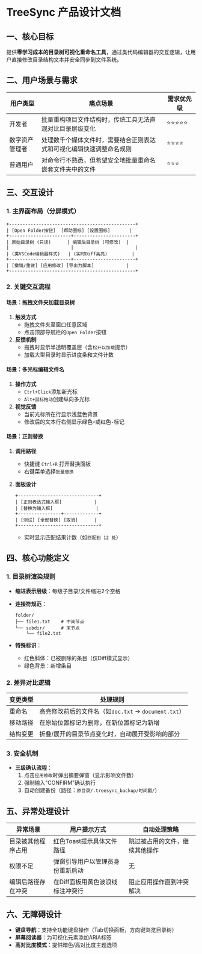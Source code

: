 # TreeSync 产品设计文档

## 一、核心目标

提供**零学习成本的目录树可视化重命名工具**，通过类代码编辑器的交互逻辑，让用户直接修改目录结构文本并安全同步到文件系统。

## 二、用户场景与需求

| 用户类型           | 痛点场景                                                                 | 需求优先级 |
|--------------------|--------------------------------------------------------------------------|------------|
| 开发者             | 批量重构项目文件结构时，传统工具无法直观对比目录层级变化                 | ⭐⭐⭐⭐⭐     |
| 数字资产管理者     | 处理数千个媒体文件时，需要结合正则表达式和可视化编辑快速调整命名规则     | ⭐⭐⭐⭐      |
| 普通用户           | 对命令行不熟悉，但希望安全地批量重命名嵌套文件夹中的文件                 | ⭐⭐⭐       |

## 三、交互设计

### 1. 主界面布局（分屏模式）

```plaintext
+-----------------------------------------------+
| [Open Folder按钮]  [帮助图标] [设置图标]       |
+-----------------------+-----------------------+
| 原始目录树 (只读)      | 编辑后目录树 (可修改)  |
|                       |                       |
| (类VSCode编辑器样式)   | (实时Diff高亮)         |
+-----------------------+-----------------------+
| [撤销/重做] [应用修改] [导出为脚本]            |
+-----------------------------------------------+
```

### 2. 关键交互流程

#### 场景：拖拽文件夹加载目录树

1. **触发方式**  
   - 拖拽文件夹至窗口任意区域
   - 点击顶部导航栏的`Open Folder`按钮
2. **反馈机制**  
   - 拖拽时显示半透明覆盖层（含`松开以加载`提示）
   - 加载大型目录时显示进度条和文件计数

#### 场景：多光标编辑文件名

1. **操作方式**  
   - `Ctrl+Click`添加新光标
   - `Alt+鼠标拖动`创建纵向多光标
2. **视觉反馈**  
   - 当前光标所在行显示浅蓝色背景
   - 修改后的文本行右侧显示绿色`+`或红色`-`标记

#### 场景：正则替换

1. **调用路径**  
   - 快捷键 `Ctrl+R` 打开替换面板
   - 右键菜单选择`批量替换`
2. **面板设计**  

   ```plaintext
   +------------------------------+
   | [正则表达式输入框]            |
   | [替换为输入框]                |
   +----------------+-------------+
   | [测试] [全部替换] [取消]      |
   +------------------------------+
   ```

   - 实时显示匹配结果计数（如`匹配到 12 处`）

## 四、核心功能定义

### 1. 目录树渲染规则

- **缩进表示层级**：每级子目录/文件缩进2个空格
- **连接符规范**：

  ```plaintext
  folder/
  ├── file1.txt    # 中间节点
  └── subdir/      # 末节点
      └── file2.txt
  ```

- **特殊标识**：
  - 红色斜体：已被删除的条目（仅Diff模式显示）
  - 绿色背景：新增条目

### 2. 差异对比逻辑

| 变更类型 | 处理规则                                                                 |
|----------|--------------------------------------------------------------------------|
| 重命名   | 高亮修改前后的文件名（如`doc.txt` → `document.txt`）                     |
| 移动路径 | 在原始位置标记为删除，在新位置标记为新增                                 |
| 结构变更 | 折叠/展开的目录节点变化时，自动展开受影响的部分                          |

### 3. 安全机制

- **三级确认流程**：
  1. 点击`应用修改`时弹出摘要弹窗（显示影响文件数）
  2. 强制输入"CONFIRM"确认执行
  3. 自动创建备份（路径：`原目录/.treesync_backup/时间戳/`）

## 五、异常处理设计

| 异常场景               | 用户提示方式                          | 自动处理策略                     |
|------------------------|---------------------------------------|----------------------------------|
| 目录被其他程序占用     | 红色Toast提示具体文件路径            | 跳过被占用的文件，继续其他操作   |
| 权限不足               | 弹窗引导用户以管理员身份重新启动      | 无                               |
| 编辑后路径存在冲突     | 在Diff面板用黄色波浪线标注冲突行      | 阻止应用操作直到冲突解决         |

## 六、无障碍设计

- **键盘导航**：支持全功能键盘操作（Tab切换面板，方向键浏览目录树）
- **屏幕阅读器**：为可视化元素添加ARIA标签
- **高对比度模式**：提供暗色/高对比度主题选项
